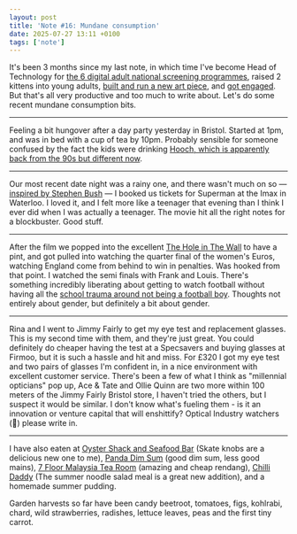 ```yaml
---
layout: post
title: 'Note #16: Mundane consumption'
date: 2025-07-27 13:11 +0100
tags: ['note']
---
```


It's been 3 months since my last note, in which time I've become Head of Technology for [the 6 digital adult national screening programmes](https://transform.england.nhs.uk/key-tools-and-info/digital-screening/), raised 2 kittens into young adults, [built and run a new art piece](https://www.instagram.com/p/DKbjDwXouYP/), and [got engaged](https://www.instagram.com/stories/highlights/17910333894187737/). But that's all very productive and too much to write about. Let's do some recent mundane consumption bits.

---

Feeling a bit hungover after a day party yesterday in Bristol. Started at 1pm, and was in bed with a cup of tea by 10pm. Probably sensible for someone confused by the fact the kids were drinking [Hooch, which is apparently back from the 90s but different now](https://en.wikipedia.org/wiki/Hooper%27s_Hooch).

---

Our most recent date night was a rainy one, and there wasn't much on so — [inspired by Stephen Bush](https://www.ft.com/content/f8c87f52-ba3e-4d21-b257-5b85fb052d8e) — I booked us tickets for Superman at the Imax in Waterloo. I loved it, and I felt more like a teenager that evening than I think I ever did when I was actually a teenager. The movie hit all the right notes for a blockbuster. Good stuff.

---

After the film we popped into the excellent [The Hole in The Wall](https://g.co/kgs/Pxs29kT) to have a pint, and got pulled into watching the quarter final of the women's Euros, watching England come from behind to win in penalties. Was hooked from that point. I watched the semi finals with Frank and Louis. There's something incredibly liberating about getting to watch football without having all the [school trauma around not being a football boy](https://abscond.org/2020/08/21/violence-conflict-power-sex). Thoughts not entirely about gender, but definitely a bit about gender.

---

Rina and I went to Jimmy Fairly to get my eye test and replacement glasses. This is my second time with them, and they're just great. You could definitely do cheaper having the test at a Specsavers and buying glasses at Firmoo, but it is such a hassle and hit and miss. For £320 I got my eye test and two pairs of glasses I'm confident in, in a nice environment with excellent customer service. There's been a few of what I think as "millennial opticians" pop up, Ace & Tate and Ollie Quinn are two more within 100 meters of the Jimmy Fairly Bristol store, I haven't tried the others, but I suspect it would be similar. I don't know what's fueling them - is it an innovation or venture capital that will enshittify? Optical Industry watchers (👀) please write in.

---

I have also eaten at [Oyster Shack and Seafood Bar](https://g.co/kgs/miHYrfT) (Skate knobs are a delicious new one to me), [Panda Dim Sum](https://g.co/kgs/xNEbj2x) (good dim sum, less good mains), [7 Floor Malaysia Tea Room](https://maps.app.goo.gl/se1bZ7rf8NEsAECe9) (amazing and cheap rendang), [Chilli Daddy](https://g.co/kgs/ZNKjCwZ) (The summer noodle salad meal is a great new addition), and a homemade summer pudding.

Garden harvests so far have been candy beetroot, tomatoes, figs, kohlrabi, chard, wild strawberries, radishes, lettuce leaves, peas and the first tiny carrot.